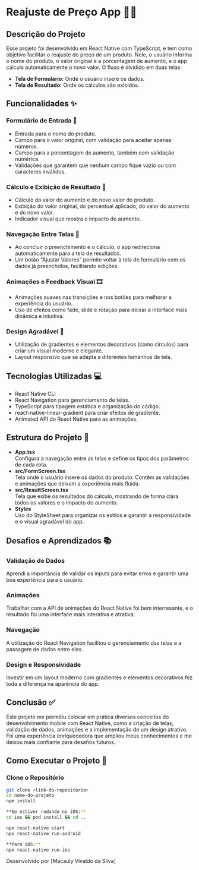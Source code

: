 # Reajuste de Preço App 💸📱

## Descrição do Projeto
Esse projeto foi desenvolvido em React Native com TypeScript, e tem como objetivo facilitar o reajuste do preço de um produto. Nele, o usuário informa o nome do produto, o valor original e a porcentagem de aumento, e o app calcula automaticamente o novo valor. O fluxo é dividido em duas telas:

- **Tela de Formulário:** Onde o usuário insere os dados.
- **Tela de Resultado:** Onde os cálculos são exibidos.

## Funcionalidades ✨

### Formulário de Entrada 📝
- Entrada para o nome do produto.
- Campo para o valor original, com validação para aceitar apenas números.
- Campo para a porcentagem de aumento, também com validação numérica.
- Validações que garantem que nenhum campo fique vazio ou com caracteres inválidos.

### Cálculo e Exibição de Resultado 🔢
- Cálculo do valor do aumento e do novo valor do produto.
- Exibição do valor original, do percentual aplicado, do valor do aumento e do novo valor.
- Indicador visual que mostra o impacto do aumento.

### Navegação Entre Telas 🔄
- Ao concluir o preenchimento e o cálculo, o app redireciona automaticamente para a tela de resultados.
- Um botão “Ajustar Valores” permite voltar à tela de formulário com os dados já preenchidos, facilitando edições.

### Animações e Feedback Visual 🎞️
- Animações suaves nas transições e nos botões para melhorar a experiência do usuário.
- Uso de efeitos como fade, slide e rotação para deixar a interface mais dinâmica e intuitiva.

### Design Agradável 🎨
- Utilização de gradientes e elementos decorativos (como círculos) para criar um visual moderno e elegante.
- Layout responsivo que se adapta a diferentes tamanhos de tela.

## Tecnologias Utilizadas 💻
- React Native CLI
- React Navigation para gerenciamento de telas.
- TypeScript para tipagem estática e organização do código.
- react-native-linear-gradient para criar efeitos de gradiente.
- Animated API do React Native para as animações.

## Estrutura do Projeto 📂
- **App.tsx**  
  Configura a navegação entre as telas e define os tipos dos parâmetros de cada rota.
- **src/FormScreen.tsx**  
  Tela onde o usuário insere os dados do produto. Contém as validações e animações que deixam a experiência mais fluida.
- **src/ResultScreen.tsx**  
  Tela que exibe os resultados do cálculo, mostrando de forma clara todos os valores e o impacto do aumento.
- **Styles**  
  Uso do StyleSheet para organizar os estilos e garantir a responsividade e o visual agradável do app.

## Desafios e Aprendizados 📚

### Validação de Dados
Aprendi a importância de validar os inputs para evitar erros e garantir uma boa experiência para o usuário.

### Animações
Trabalhar com a API de animações do React Native foi bem interresante, e o resultado foi uma interface mais interativa e atrativa.

### Navegação
A utilização do React Navigation facilitou o gerenciamento das telas e a passagem de dados entre elas.

### Design e Responsividade
Investir em um layout moderno com gradientes e elementos decorativos fez toda a diferença na aparência do app.

## Conclusão ✅
Este projeto me permitiu colocar em prática diversos conceitos do desenvolvimento mobile com React Native, como a criação de telas, validação de dados, animações e a implementação de um design atrativo. Foi uma experiência enriquecedora que ampliou meus conhecimentos e me deixou mais confiante para desafios futuros.

## Como Executar o Projeto 🚀

### Clone o Repositório
```bash
git clone <link-do-repositorio>
cd nome-do-projeto
npm install

**Se estiver rodando no iOS:**
cd ios && pod install && cd ..

npx react-native start
npx react-native run-android

**Para iOS:**
npx react-native run-ios


```

Desenvolvido por [Macauly Vivaldo da Silva]
